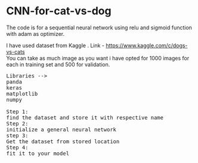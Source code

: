 # CNN-for-cat-vs-dog <br>
The code is for a sequential neural network using relu and sigmoid function with adam as optimizer.<br>

I have used dataset from Kaggle . Link - https://www.kaggle.com/c/dogs-vs-cats<br>
You can take as much image as you want i have opted for 1000 images for each in training set and 500 for validation.<br>
<pre>
Libraries --> 
panda
keras
matplotlib
numpy

Step 1: 
find the dataset and store it with respective name
Step 2: 
initialize a general neural network
step 3:
Get the dataset from stored location
Step 4:
fit it to your model 
</pre>
